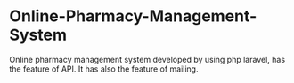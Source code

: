 # Online-Pharmacy-Management-System
Online pharmacy management system developed by using php laravel, has the feature of API.
It has also the feature of mailing.

